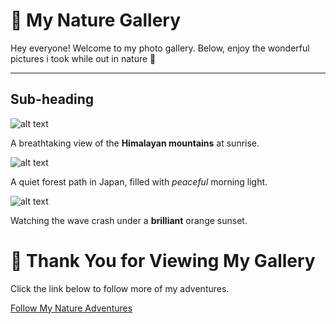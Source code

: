 # 🌿 My Nature Gallery

Hey everyone! Welcome to my photo gallery.
Below, enjoy the wonderful pictures i took while out in nature 🌳

--- 
## Sub-heading
![alt text](https://cdn.britannica.com/74/114874-050-6E04C88C/North-Face-Mount-Everest-Tibet-Autonomous-Region.jpg)

A breathtaking view of the **Himalayan mountains** at sunrise.



![alt text](https://cdn.expeditions.com/globalassets/expedition-stories/the-ancient-forest-on-japans-yakushima-island/shutterstock_423304240.jpg?width=1920&height=1080&mode=crop&scale=none&quality=50)

A quiet forest path in Japan, filled with *peaceful* morning light.

![alt text]( https://i.pinimg.com/736x/c3/53/8d/c3538d7ef943e6715e07f841b3525e36.jpg)

Watching the wave crash under a **brilliant** orange sunset.

# 🌺 Thank You for Viewing My Gallery

 Click the link below to follow more of my adventures.
 
 
  [Follow My Nature Adventures](https://www.nationalgeographic.com/photography)